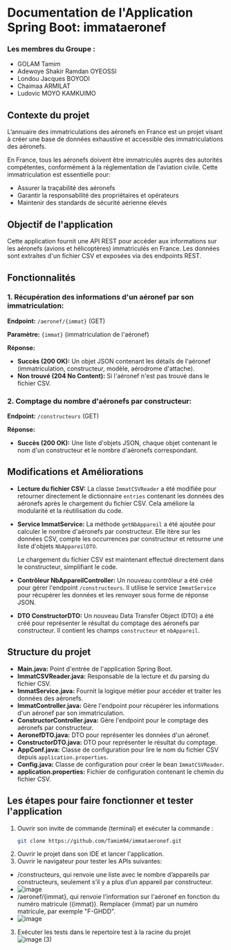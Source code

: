 # Documentation de l'Application Spring Boot: immataeronef

### Les membres du Groupe :
- GOLAM Tamim
- Adewoye Shakir Ramdan OYEOSSI
- Londou Jacques BOYODI
- Chaimaa ARMILAT
- Ludovic MOYO KAMKUIMO

## Contexte du projet
L’annuaire des immatriculations des aéronefs en France est un projet visant à créer une base de données exhaustive et accessible des immatriculations des aéronefs.

En France, tous les aéronefs doivent être immatriculés auprès des autorités compétentes, conformément à la réglementation de l'aviation civile. Cette immatriculation est essentielle pour:

- Assurer la traçabilité des aéronefs
- Garantir la responsabilité des propriétaires et opérateurs
- Maintenir des standards de sécurité aérienne élevés

## Objectif de l'application
Cette application fournit une API REST pour accéder aux informations sur les aéronefs (avions et hélicoptères) immatriculés en France. Les données sont extraites d'un fichier CSV et exposées via des endpoints REST.

## Fonctionnalités
### 1. Récupération des informations d'un aéronef par son immatriculation:
**Endpoint:** `/aeronef/{immat}` (GET)

**Paramètre:** `{immat}` (immatriculation de l'aéronef)

**Réponse:**

- **Succès (200 OK):** Un objet JSON contenant les détails de l'aéronef (immatriculation, constructeur, modèle, aérodrome d'attache).
- **Non trouvé (204 No Content):** Si l'aéronef n'est pas trouvé dans le fichier CSV.

### 2. Comptage du nombre d'aéronefs par constructeur:
**Endpoint:** `/constructeurs` (GET)

**Réponse:**

- **Succès (200 OK):** Une liste d'objets JSON, chaque objet contenant le nom d'un constructeur et le nombre d'aéronefs correspondant.

## Modifications et Améliorations
- **Lecture du fichier CSV:**
  La classe `ImmatCSVReader` a été modifiée pour retourner directement le dictionnaire `entries` contenant les données des aéronefs après le chargement du fichier CSV. Cela améliore la modularité et la réutilisation du code.

- **Service ImmatService:**
  La méthode `getNbAppareil` a été ajoutée pour calculer le nombre d'aéronefs par constructeur. Elle itère sur les données CSV, compte les occurrences par constructeur et retourne une liste d'objets `NbAppareilDTO`.

  Le chargement du fichier CSV est maintenant effectué directement dans le constructeur, simplifiant le code.

- **Contrôleur NbAppareilController:**
  Un nouveau contrôleur a été créé pour gérer l'endpoint `/constructeurs`. Il utilise le service `ImmatService` pour récupérer les données et les renvoyer sous forme de réponse JSON.

- **DTO ConstructorDTO:**
  Un nouveau Data Transfer Object (DTO) a été créé pour représenter le résultat du comptage des aéronefs par constructeur. Il contient les champs `constructeur` et `nbAppareil`.

## Structure du projet
- **Main.java:** Point d'entrée de l'application Spring Boot.
- **ImmatCSVReader.java:** Responsable de la lecture et du parsing du fichier CSV.
- **ImmatService.java:** Fournit la logique métier pour accéder et traiter les données des aéronefs.
- **ImmatController.java:** Gère l'endpoint pour récupérer les informations d'un aéronef par son immatriculation.
- **ConstructorController.java:** Gère l'endpoint pour le comptage des aéronefs par constructeur.
- **AeronefDTO.java:** DTO pour représenter les données d'un aéronef.
- **ConstructorDTO.java:** DTO pour représenter le résultat du comptage.
- **AppConf.java:** Classe de configuration pour lire le nom du fichier CSV depuis `application.properties`.
- **Config.java:** Classe de configuration pour créer le bean `ImmatCSVReader`.
- **application.properties:** Fichier de configuration contenant le chemin du fichier CSV.

## Les étapes pour faire fonctionner et tester l'application
1. Ouvrir son invite de commande (terminal) et exécuter la commande :
   ```sh
   git clone https://github.com/Tamim94/immataeronef.git


2. Ouvrir le projet dans son IDE et lancer l'application.
3. Ouvrir le navigateur pour tester les APIs suivantes:
-  /constructeurs, qui renvoie une liste avec le nombre d’appareils par constructeurs, seulement s’il y a plus d’un appareil par constructeur.
-    ![image](https://github.com/Tamim94/immataeronef/assets/88946894/91cc802e-fe3a-411d-865f-4bdd135cbf56)
-  /aeronef/{immat}, qui renvoie l'information sur l'aéronef en fonction du numéro matricule ({immat}). Remplacer {immat} par un numéro matricule, par exemple "F-GHDD".
-  ![image](https://github.com/Tamim94/immataeronef/assets/88946894/ef85efd2-4b80-4b38-a3a8-bcad95aec5e4)
3. Exécuter les tests dans le repertoire test à la racine du projet
    ![image (3)](https://github.com/Tamim94/immataeronef/assets/88946894/cf066dfe-172f-42e9-8797-7f16f3865d51)


